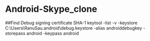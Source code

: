 # Android-Skype_clone

##Find Debug signing certificate SHA-1
keytool -list -v -keystore  C:\Users\RanuSau\.android\debug.keystore -alias androiddebugkey -storepass android -keypass android
